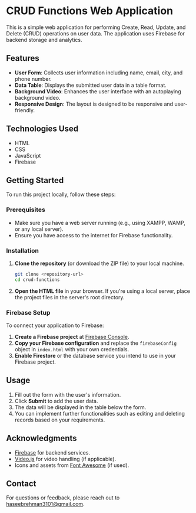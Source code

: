 
   

# CRUD Functions Web Application

This is a simple web application for performing Create, Read, Update, and Delete (CRUD) operations on user data. The application uses Firebase for backend storage and analytics.

## Features

- **User Form**: Collects user information including name, email, city, and phone number.
- **Data Table**: Displays the submitted user data in a table format.
- **Background Video**: Enhances the user interface with an autoplaying background video.
- **Responsive Design**: The layout is designed to be responsive and user-friendly.

## Technologies Used

- HTML
- CSS
- JavaScript
- Firebase


## Getting Started

To run this project locally, follow these steps:

### Prerequisites

- Make sure you have a web server running (e.g., using XAMPP, WAMP, or any local server).
- Ensure you have access to the internet for Firebase functionality.

### Installation

1. **Clone the repository** (or download the ZIP file) to your local machine.
   ```bash
   git clone <repository-url>
   cd crud-functions
2. **Open the HTML file** in your browser. If you're using a local server, place the project files in the server's root directory.

### Firebase Setup

To connect your application to Firebase:

1. **Create a Firebase project** at [Firebase Console](https://console.firebase.google.com/).
2. **Copy your Firebase configuration** and replace the `firebaseConfig` object in `index.html` with your own credentials.
3. **Enable Firestore** or the database service you intend to use in your Firebase project.

## Usage

1. Fill out the form with the user's information.
2. Click **Submit** to add the user data.
3. The data will be displayed in the table below the form.
4. You can implement further functionalities such as editing and deleting records based on your requirements.

## Acknowledgments

- [Firebase](https://firebase.google.com/) for backend services.
- [Video.js](https://videojs.com/) for video handling (if applicable).
- Icons and assets from [Font Awesome](https://fontawesome.com/) (if used).

## Contact

For questions or feedback, please reach out to haseebrehman3101@gmail.com.
